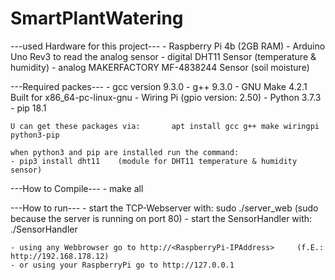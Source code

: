 # SmartPlantWatering

---used Hardware for this project---
    - Raspberry Pi 4b (2GB RAM)
    - Arduino Uno Rev3 to read the analog sensor
    - digital DHT11 Sensor (temperature & humidity)
    - analog MAKERFACTORY MF-4838244 Sensor (soil moisture)    

---Required packes---
    - gcc version 9.3.0
    - g++ 9.3.0
    - GNU Make 4.2.1 Built for x86_64-pc-linux-gnu
    - Wiring Pi (gpio version: 2.50)
    - Python 3.7.3
    - pip 18.1
    
    U can get these packages via:       apt install gcc g++ make wiringpi python3-pip

    when python3 and pip are installed run the command:
    - pip3 install dht11    (module for DHT11 temperature & humidity sensor)

---How to Compile---
    - make all

---How to run---
    - start the TCP-Webserver with:     sudo ./server_web       (sudo because the server is running on port 80)
    - start the SensorHandler with:     ./SensorHandler

    - using any Webbrowser go to http://<RaspberryPi-IPAddress>     (f.E.: http://192.168.178.12)
    - or using your RaspberryPi go to http://127.0.0.1
